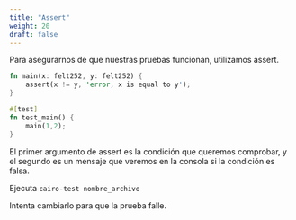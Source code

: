 ```yaml
---
title: "Assert"
weight: 20
draft: false
---
```

Para asegurarnos de que nuestras pruebas funcionan, utilizamos assert.

```rust {.codebox}
fn main(x: felt252, y: felt252) {
    assert(x != y, 'error, x is equal to y');
}

#[test]
fn test_main() {
    main(1,2);
}
```

El primer argumento de assert es la condición que queremos comprobar, y el segundo es un mensaje que veremos en la consola si la condición es falsa.

Ejecuta ```cairo-test nombre_archivo```

Intenta cambiarlo para que la prueba falle.

